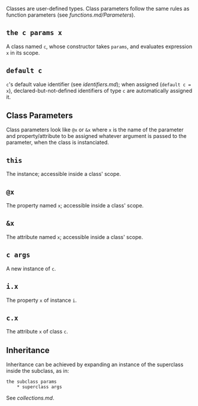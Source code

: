 Classes are user-defined types. Class parameters follow the same rules as function parameters (see *functions.md/Parameters*).

## `the c params x`
A class named `c`, whose constructor takes `params`, and evaluates expression `x` in its scope.

## `default c`
`c`'s default value identifier (see *identifiers.md*); when assigned (`default c = x`), declared-but-not-defined identifiers of type `c` are automatically assigned it.

## Class Parameters
Class parameters look like `@x` or `&x` where `x` is the name of the parameter and property/attribute to be assigned whatever argument is passed to the parameter, when the class is instanciated.

## `this`
The instance; accessible inside a class' scope.

## `@x`
The property named `x`; accessible inside a class' scope.

## `&x`
The attribute named `x`; accessible inside a class' scope.

## `c args`
A new instance of `c`.

## `i.x`
The property `x` of instance `i`.

## `c.x`
The attribute `x` of class `c`.

## Inheritance
Inheritance can be achieved by expanding an instance of the superclass inside the subclass, as in:

```
the subclass params
	* superclass args
```

See *collections.md*.